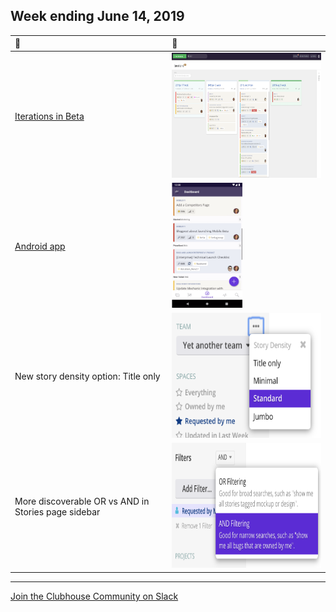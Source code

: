 ## Week ending June 14, 2019

| 🚀 | 👀 |
| :--- | :--- |
| [Iterations in Beta](https://help.clubhouse.io/hc/en-us/articles/360028953452%5D) | <img src="images/20190614/iterations-manage-page.png" height="200px" /> |
| [Android app](https://clubhouse.io/blog/clubhouse-for-android) | <img src="images/20190614/clubhouse-android.png" height="200px" /> |
| New story density option: Title only | <img src="images/20190614/story-density.png" height="200px" /> |
| More discoverable OR vs AND in Stories page sidebar | <img src="images/20190614/and-vs-or-more-discoverable.png" height="200px" /> |

---

[Join the Clubhouse Community on Slack](https://clubhouse.io/community/)

